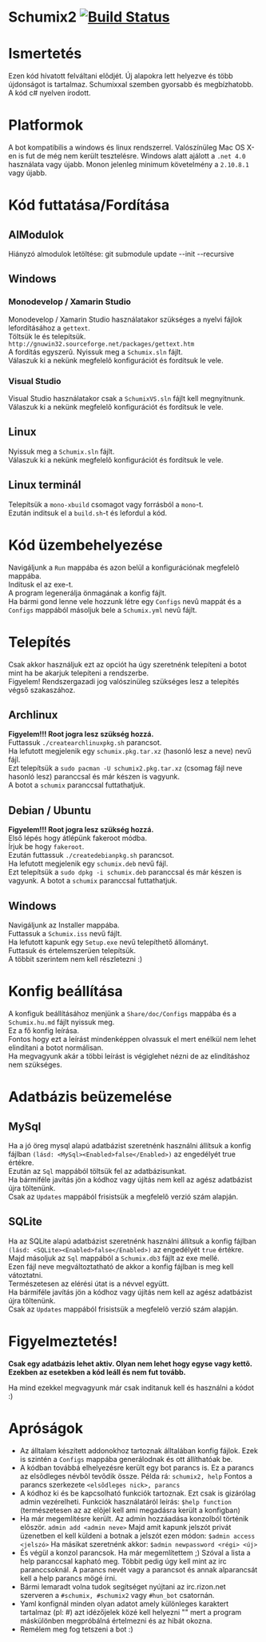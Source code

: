 # Schumix2 [![Build Status](https://travis-ci.org/Schumix/Schumix2.png?branch=master)](https://travis-ci.org/Schumix/Schumix2)

# Ismertetés

Ezen kód hívatott felváltani elõdjét. Új alapokra lett helyezve és több újdonságot is tartalmaz.
Schumixxal szemben gyorsabb és megbízhatobb. A kód c# nyelven írodott.

# Platformok

A bot kompatibilis a windows és linux rendszerrel. Valószínüleg Mac OS X-en is fut de még nem került tesztelésre.
Windows alatt ajálott a `.net 4.0` használata vagy újabb.
Monon jelenleg minimum követelmény a `2.10.8.1` vagy újabb.

# Kód futtatása/Fordítása

## AlModulok

Hiányzó almodulok letöltése: git submodule update --init --recursive

## Windows

### Monodevelop / Xamarin Studio
Monodevelop / Xamarin Studio használatakor szükséges a nyelvi fájlok lefordításához a `gettext`.
<br/>Töltsük le és telepítsük. `http://gnuwin32.sourceforge.net/packages/gettext.htm`
<br/>A fordítás egyszerû. Nyissuk meg a `Schumix.sln` fájlt.
<br/>Válaszuk ki a nekünk megfelelõ konfigurációt és fordítsuk le vele.

### Visual Studio
Visual Studio használatakor csak a `SchumixVS.sln` fájlt kell megnyitnunk.
<br/>Válaszuk ki a nekünk megfelelõ konfigurációt és fordítsuk le vele.

## Linux

Nyissuk meg a `Schumix.sln` fájlt.
<br/>Válaszuk ki a nekünk megfelelõ konfigurációt és fordítsuk le vele.

## Linux terminál

Telepítsük a `mono-xbuild` csomagot vagy forrásból a `mono`-t.
<br/>Ezután inditsuk el a `build.sh`-t és lefordul a kód.

# Kód üzembehelyezése

Navigáljunk a `Run` mappába és azon belül a konfigurációnak megfelelõ mappába.
<br/>Indítusk el az exe-t.
<br/>A program legenerálja önmagának a konfig fájlt.
<br/>Ha bármi gond lenne vele hozzunk létre egy `Configs` nevû mappát és a `Configs` mappából másoljuk bele a `Schumix.yml` nevû fájlt.

# Telepítés

Csak akkor használjuk ezt az opciót ha úgy szeretnénk telepíteni a botot mint ha be akarjuk telepíteni a rendszerbe.
<br/>Figyelem! Rendszergazadi jog valószinüleg szükséges lesz a telepítés végső szakaszához.

## Archlinux

**Figyelem!!! Root jogra lesz szükség hozzá.**
<br/>Futtassuk `./createarchlinuxpkg.sh` parancsot.
<br/>Ha lefutott megjelenik egy `schumix.pkg.tar.xz` (hasonló lesz a neve) nevű fájl.
<br/>Ezt telepítsük a `sudo pacman -U schumix2.pkg.tar.xz` (csomag fájl neve hasonló lesz) paranccsal és már készen is vagyunk.
<br/>A botot a `schumix` paranccsal futtathatjuk.

## Debian / Ubuntu

**Figyelem!!! Root jogra lesz szükség hozzá.**
<br/>Első lépés hogy átlépünk fakeroot módba.
<br/>Írjuk be hogy `fakeroot`.
<br/>Ezután futtassuk `./createdebianpkg.sh` parancsot.
<br/>Ha lefutott megjelenik egy `schumix.deb` nevű fájl.
<br/>Ezt telepítsük a `sudo dpkg -i schumix.deb` paranccsal és már készen is vagyunk. A botot a `schumix` paranccsal futtathatjuk.

## Windows

Navigáljunk az Installer mappába.
<br/>Futtassuk a `Schumix.iss` nevű fájlt.
<br/>Ha lefutott kapunk egy `Setup.exe` nevű telepíthető állományt.
<br/>Futtasuk és értelemszerüen telepítsük.
<br/>A többit szerintem nem kell részletezni :)

# Konfig beállítása

A konfiguk beállításához menjünk a `Share/doc/Configs` mappába és a `Schumix.hu.md` fájlt nyissuk meg.
<br/>Ez a fő konfig leírása.
<br/>Fontos hogy ezt a leírást mindenképpen olvassuk el mert enélkül nem lehet elindítani a botot normálisan.
<br/>Ha megvagyunk akár a többi leírást is végiglehet nézni de az elindításhoz nem szükséges.

# Adatbázis beüzemelése

## MySql

Ha a jó öreg mysql alapú adatbázist szeretnénk használni állítsuk a konfig fájlban `(lásd: <MySql><Enabled>false</Enabled>)` az engedélyét true értékre.
<br/>Ezután az `Sql` mappából töltsük fel az adatbázisunkat.
<br/>Ha bármiféle javítás jön a kódhoz vagy újítás nem kell az agész adatbázist újra töltenünk.
<br/>Csak az `Updates` mappából frisistsük a megfelelõ verzió szám alapján.

## SQLite

Ha az SQLite alapú adatbázist szeretnénk használni állítsuk a konfig fájlban `(lásd: <SQLite><Enabled>false</Enabled>)` az engedélyét `true` értékre.
<br/>Majd másoljuk az `Sql` mappából a `Schumix.db3` fájlt az exe mellé.
<br/>Ezen fájl neve megváltoztatható de akkor a konfig fájlban is meg kell vátoztatni.
<br/>Természetesen az elérési útat is a névvel együtt.
<br/>Ha bármiféle javítás jön a kódhoz vagy újítás nem kell az agész adatbázist újra töltenünk.
<br/>Csak az `Updates` mappából frisistsük a megfelelõ verzió szám alapján.

# Figyelmeztetés!

**Csak egy adatbázis lehet aktiv. Olyan nem lehet hogy egyse vagy kettõ. Ezekben az esetekben a kód leáll és nem fut tovább.**

Ha mind ezekkel megvagyunk már csak inditanuk kell és használni a kódot :)

# Apróságok

* Az álltalam készített addonokhoz tartoznak álltalában konfig fájlok. Ezek is szintén a `Configs` mappába generálodnak és ott állíthatóak be.
* A kódban továbbá elhelyezésre került egy bot parancs is. Ez a parancs az elsõdleges névbõl tevõdik össze. Példa rá: `schumix2, help`
  Fontos a parancs szerkezete `<elsõdleges nick>, parancs`
* A kódhoz ki és be kapcsolható funkciók tartoznak. Ezt csak is gizárólag admin vezérelheti.
  Funkciók használatáról leírás: `$help function` (természetesen az az elõjel kell ami megadásra került a konfigban)
* Ha már megemlítésre került. Az admin hozzáadása konzolból történik elõször. `admin add <admin neve>`
  Majd amit kapunk jelszót privát üzenetben el kell küldeni a botnak a jelszót ezen módon: `$admin access <jelszó>`
  Ha másikat szeretnénk akkor: `$admin newpassword <régi> <új>`
* És végül a konzol parancsok. Ha már megemlítettem ;) Szóval a lista a help paranccsal kapható meg.
  Többit pedig úgy kell mint az irc paranccsoknál. A parancs nevét vagy a parancsot és annak alparancsát kell a help parancs mögé írni.
* Bármi lemaradt volna tudok segítséget nyújtani az irc.rizon.net szerveren a `#schumix, #schumix2` vagy `#hun_bot` csatornán.
* Yaml konfignál minden olyan adatot amely különleges karaktert tartalmaz (pl: #) azt idézőjelek közé kell helyezni "" mert a program máskülönben megpróbálná értelmezni és az hibát okozna.
* Remélem meg fog tetszeni a bot :)
